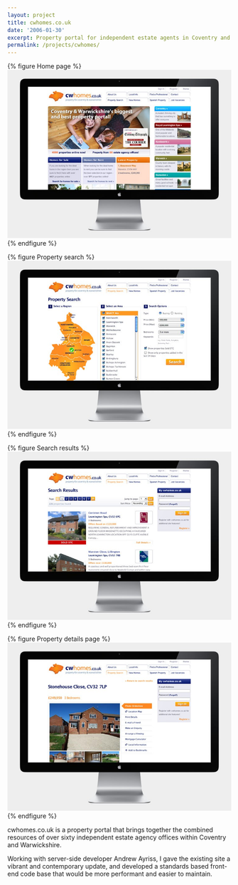 ```yaml
---
layout: project
title: cwhomes.co.uk
date: '2006-01-30'
excerpt: Property portal for independent estate agents in Coventry and Warwickshire.
permalink: /projects/cwhomes/
---
```

{% figure Home page %}
![](/assets/images/projects/cwhomes/0.jpg)
{% endfigure %}

{% figure Property search %}
![](/assets/images/projects/cwhomes/1.jpg)
{% endfigure %}

{% figure Search results %}
![](/assets/images/projects/cwhomes/2.jpg)
{% endfigure %}

{% figure Property details page %}
![](/assets/images/projects/cwhomes/3.jpg)
{% endfigure %}

cwhomes.co.uk is a property portal that brings together the combined resources of over sixty independent estate agency offices within Coventry and Warwickshire.

Working with server-side developer Andrew Ayriss, I gave the existing site a vibrant and contemporary update, and developed a standards based front-end code base that would be more performant and easier to maintain.